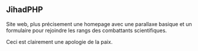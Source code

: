 ## JihadPHP

Site web, plus précisement une homepage avec une parallaxe basique et un formulaire pour rejoindre les rangs des combattants scientifiques.

Ceci est clairement une apologie de la paix.
